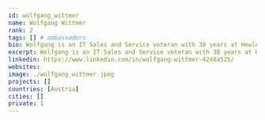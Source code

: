 ```yaml
---
id: wolfgang_wittmer
name: Wolfgang Wittmer
rank: 2
tags: [] # ambassadors
bio: Wolfgang is an IT Sales and Service veteran with 38 years at Hewlett Packard, Compaq and Digital Equipment, with global VP sales experience in Europe, Asia and the emerging markets. He has a strong track record of making things happen through execution and has completed some of the largest Merger and Spin-of projects in the IT sector. I believe in the ThreeFold Foundation, because I have experienced in my former business life the huge complexity of datacenters, cloud infrastructure and services around the globe. This amazing TFF project is addressing today’s challenges of complexity, costs and energy usage.TFF will be at the heart of empowering the internet, generating new mind blowing efficiency and economy.
excerpt: Wolfgang is an IT Sales and Service veteran with 38 years at Hewlett Packard, Compaq and Digital Equipment.
linkedin: https://www.linkedin.com/in/wolfgang-wittmer-4248a525/
websites: 
image: ./wolfgang_wittmer.jpeg
projects: []
countries: [Austria]
cities: []
private: 1
---
```




